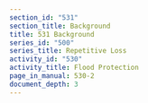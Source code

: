 ```yaml
---
section_id: "531"
section_title: Background
title: 531 Background
series_id: "500"
series_title: Repetitive Loss
activity_id: "530"
activity_title: Flood Protection
page_in_manual: 530-2
document_depth: 3
---
```

